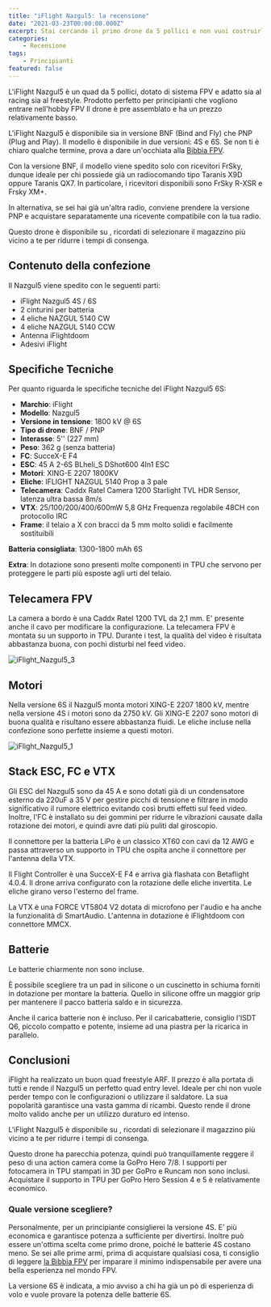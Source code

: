 ```yaml
---
title: "iFlight Nazgul5: la recensione"
date: "2021-03-23T00:00:00.000Z"
excerpt: Stai cercando il primo drone da 5 pollici e non vuoi costruirlo da zero? In questa recensione vedremo se l'iFlight Nazgul5 è il drone adatto a te.
categories:
    - Recensione
tags: 
    - Principianti
featured: false
---
```




L'iFlight Nazgul5 è un quad da 5 pollici, dotato di sistema FPV e adatto sia al racing sia al freestyle. Prodotto perfetto per principianti che vogliono entrare nell'hobby FPV Il drone è pre assemblato e ha un prezzo relativamente basso.

L'iFlight Nazgul5 è disponibile sia in versione BNF (Bind and Fly) che PNP (Plug and Play). Il modello è disponibile in due versioni: 4S e 6S. Se non ti è chiaro qualche termine, prova a dare un'occhiata alla [Bibbia FPV](https://lucafpv.com/bibbia-fpv).

Con la versione BNF, il modello viene spedito solo con ricevitori FrSky, dunque ideale per chi possiede già un radiocomando tipo Taranis X9D oppure Taranis QX7. In particolare, i ricevitori disponibili sono FrSky R-XSR e Frsky XM+.

In alternativa, se sei hai già un'altra radio, conviene prendere la versione PNP e acquistare separatamente una ricevente compatibile con la tua radio.

Questo drone è disponibile su <AffiliateLink href="https://www.banggood.com/custlink/3D3rK5tIVz" label="Banggood"/>, ricordati di selezionare il magazzino più vicino a te per ridurre i tempi di consenga.


## Contenuto della confezione
Il Nazgul5 viene spedito con le seguenti parti:

* iFlight Nazgul5 4S / 6S
* 2 cinturini per batteria
* 4 eliche NAZGUL 5140 CW
* 4 eliche NAZGUL 5140 CCW
* Antenna iFlightdoom
* Adesivi iFlight 

## Specifiche Tecniche

Per quanto riguarda le specifiche tecniche del iFlight Nazgul5 6S:

* **Marchio**: iFlight
* **Modello**: Nazgul5
* **Versione in tensione**: 1800 kV @ 6S
* **Tipo di drone**: BNF / PNP
* **Interasse**: 5'' (227 mm)
* **Peso**: 362 g (senza batteria)
* **FC**: SucceX-E F4
* **ESC**: 45 A 2-6S BLheli_S DShot600 4In1 ESC
* **Motori**: XING-E 2207 1800KV
* **Eliche**: IFLIGHT NAZGUL 5140 Prop a 3 pale
* **Telecamera**: Caddx Ratel Camera 1200 Starlight TVL HDR Sensor, latenza ultra bassa 8m/s
* **VTX**: 25/100/200/400/600mW 5,8 GHz Frequenza regolabile 48CH con protocollo IRC
* **Frame**: il telaio a X con bracci da 5 mm molto solidi e facilmente sostituibili

**Batteria consigliata**: 1300-1800 mAh 6S

**Extra**: In dotazione sono presenti molte componenti in TPU che servono per proteggere le parti più esposte agli urti del telaio.

## Telecamera FPV
La camera a bordo è una Caddx Ratel 1200 TVL da 2,1 mm. E' presente anche il cavo per modificare la configurazione. La telecamera FPV è montata su un supporto in TPU. Durante i test, la qualità del video è risultata abbastanza buona, con pochi disturbi nel feed video.

![iFlight_Nazgul5_3](/assets/iflight-nazgul5/nazgul_v2.webp)

## Motori
Nella versione 6S il Nazgul5 monta motori XING-E 2207 1800 kV, mentre nella versione 4S i motori sono da 2750 kV.  Gli XING-E 2207 sono motori di buona qualità e risultano essere abbastanza fluidi. Le eliche incluse nella confezione sono perfette insieme a questi motori.

![iFlight_Nazgul5_1](/assets/iflight-nazgul5/nazgul_v2_2.webp)

## Stack ESC, FC e VTX
Gli ESC del Nazgul5 sono da 45 A e sono dotati già di un condensatore esterno da 220uF a 35 V per gestire picchi di tensione e filtrare in modo significativo il rumore elettrico evitando così brutti effetti sul feed video. Inoltre, l'FC è installato su dei gommini per ridurre le vibrazioni causate dalla rotazione dei motori, e quindi avre dati più puliti dal giroscopio.


Il connettore per la batteria LiPo è un classico XT60 con cavi da 12 AWG e passa attraverso un supporto in TPU che ospita anche il connettore per l'antenna della VTX.

Il Flight Controller è una SucceX-E F4 e arriva già flashata con Betaflight 4.0.4.
Il drone arriva configurato con la rotazione delle eliche invertita. Le eliche girano verso l'esterno del frame. 

La VTX è una FORCE VT5804 V2 dotata di microfono per l'audio e ha anche la funzionalità di SmartAudio. L'antenna in dotazione è iFlightdoom con connettore MMCX.

## Batterie

Le batterie chiarmente non sono incluse.

È possibile scegliere tra un pad in silicone o un cuscinetto in schiuma forniti in dotazione per montare la batteria. Quello in silicone offre un maggior grip per mantenere il pacco batteria saldo e in sicurezza.

Anche il carica batterie non è incluso. Per il caricabatterie, consiglio l'ISDT Q6, piccolo compatto e potente, insieme ad una piastra per la ricarica in parallelo.

## Conclusioni
iFlight ha realizzato un buon quad freestyle ARF. Il prezzo è alla portata di tutti e rende il Nazgul5 un perfetto quad entry level. Ideale per chi non vuole perder tempo con le configurazioni o utilizzare il saldatore. La sua popolarità garantisce una vasta gamma di ricambi. Questo rende il drone molto valido anche per un utilizzo duraturo ed intenso.

L'iFlight Nazgul5 è disponibile su <AffiliateLink href="https://www.banggood.com/custlink/3D3rK5tIVz" label="Banggood"/>, ricordati di selezionare il magazzino più vicino a te per ridurre i tempi di consenga.

Questo drone ha parecchia potenza, quindi può tranquillamente reggere il peso di una action camera come la GoPro Hero 7/8. I supporti per fotocamera in TPU stampati in 3D per GoPro e Runcam non sono inclusi. Acquistare il supporto in TPU per GoPro Hero Session 4 e 5 è relativamente economico.

### Quale versione scegliere?

Personalmente, per un principiante consiglierei la versione 4S. E' più economica e garantisce potenza a sufficiente per divertirsi. Inoltre può essere un'ottima scelta come primo drone, poiché le batterie 4S costano meno. Se sei alle prime armi, prima di acquistare qualsiasi cosa, ti consiglio di leggere [la Bibbia FPV](https://lucafpv.com/bibbia-fpv) per imparare il minimo indispensabile per avere una bella esperienza nel mondo FPV. 

La versione 6S è indicata, a mio avviso a chi ha già un pò di esperienza di volo e vuole provare la potenza delle batterie 6S.